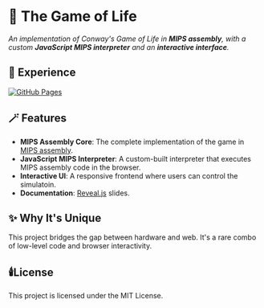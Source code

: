 # 🔮 The Game of Life

*An implementation of Conway's Game of Life in **MIPS assembly**, with a custom **JavaScript MIPS interpreter** and an **interactive interface**.* 

## 🦇 Experience
[![GitHub Pages](https://img.shields.io/badge/GitHub%20Pages-Deployed-purple)](https://parmida-hooshang.github.io/Game-of-Life-MIPS/) 

## 🪄 Features  

- **MIPS Assembly Core**: The complete implementation of the game in [MIPS assembly](https://github.com/Parmida-Hooshang/Game-of-Life-MIPS/blob/main/asm/GoL.asm).
- **JavaScript MIPS Interpreter**: A custom-built interpreter that executes MIPS assembly code in the browser.
- **Interactive UI**: A responsive frontend where users can control the simulatoin.
- **Documentation**: [Reveal.js](http://lab.hakim.se/reveal-js/) slides.

## ✨ Why It's Unique
This project bridges the gap between hardware and web. It's a rare combo of low-level code and browser interactivity.

## 🕯️License
This project is licensed under the MIT License.